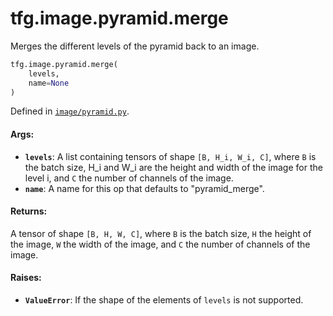 <div itemscope itemtype="http://developers.google.com/ReferenceObject">
<meta itemprop="name" content="tfg.image.pyramid.merge" />
<meta itemprop="path" content="Stable" />
</div>

# tfg.image.pyramid.merge

Merges the different levels of the pyramid back to an image.

``` python
tfg.image.pyramid.merge(
    levels,
    name=None
)
```



Defined in [`image/pyramid.py`](https://github.com/tensorflow/agents/tree/master/tensorflow_graphics/image/pyramid.py).

<!-- Placeholder for "Used in" -->

#### Args:

* <b>`levels`</b>: A list containing tensors of shape `[B, H_i, W_i, C]`, where `B` is
    the batch size, H_i and W_i are the height and width of the image for the
    level i, and `C` the number of channels of the image.
* <b>`name`</b>: A name for this op that defaults to "pyramid_merge".


#### Returns:

A tensor of shape `[B, H, W, C]`, where `B` is the batch size, `H`
the height of the image, `W` the width of the image, and `C` the number of
channels of the image.


#### Raises:

* <b>`ValueError`</b>: If the shape of the elements of `levels` is not supported.